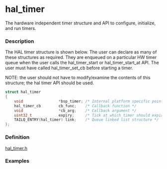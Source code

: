 # hal_timer

The hardware independent timer structure and API to configure, initialize, and run timers.

### Description

The HAL timer structure is shown below. The user can declare as many of these structures as required. They are enqueued on a particular HW timer queue when the user calls the hal_timer_start or hal_timer_start_at API. The user must have called hal_timer_set_cb before starting a timer.

NOTE: the user should not have to modify/examine the contents of this structure; the hal timer API should be used.

```c
struct hal_timer
{
    void                *bsp_timer; /* Internal platform specific pointer */
    hal_timer_cb        cb_func;    /* Callback function */
    void                *cb_arg;    /* Callback argument */
    uint32_t            expiry;     /* Tick at which timer should expire */
    TAILQ_ENTRY(hal_timer) link;    /* Queue linked list structure */
};
```

### Definition

[hal_timer.h](https://github.com/apache/incubator-mynewt-core/blob/master/hw/hal/include/hal/hal_timer.h)

### Examples

